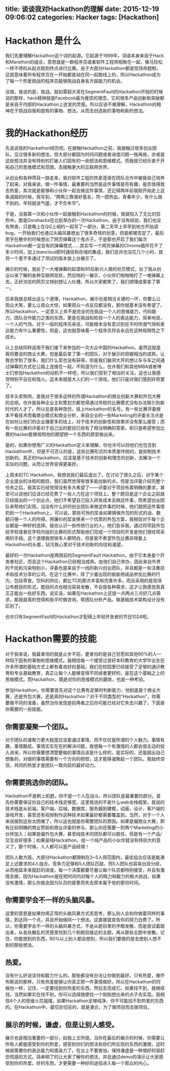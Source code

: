 title: 谈谈我对Hackathon的理解
date: 2015-12-19 09:06:02
categories: Hacker
tags: [Hackathon]
---


# Hackathon 是什么
我们先要理解Hackathon这个词的起源。它起源于1999年，词语本身来自于Hack和Marathon的组合，意思就是一群程序员或者软件工程师相聚在一起，像马拉松一样不停的从起点跑到终点进行比赛。由于大部分Hackathon都是现场命题制，这就意味着所有程序员在一开始都是站在同一起跑线上的，所以Hackathon成为了每一个热爱挑战的程序员能够挑战自身各方面能力的机会。

没错。我说的是，挑战。就如覃超大哥在SegmentFault的Hackathon开始的时候说的那样，hack精神就是Facebook最为推崇的理念，它的很多产品创新和突破都是来自于内部的Hackathon上迸发的灵感。所以应该不难理解，Hackathon的精神在于挑战自我和固有的事物、想法，从而去创造新的事物和新的想法。

# 我的Hackathon经历
先说说我的Hackathon经历吧。在接触Hackathon之前，我接触过很多创业团队，见过很多新的想法，但大部分都因为时间问题或者进度问题一拖再拖，亦或是这些想法并没有特别的打破人们固有的一些想法和思维模式。而我就已经乐衷于开拓自己的思维模式和范围，去接触更大的互联网世界。

从创业和各种项目一路走来，我对软件工程的热爱逐渐在团队合作中被我自己培养了起来。对我来说，做一件事情，最重要的当然是这件事情是否有趣，是否值得我去热爱，其次就是能够和小伙伴一起去做这件事情，还记得两年前我刚开始走上这条道路的时候，我写到，“携两三靠谱好基友，凭一腔热血，青春年少，有什么做不到的。年轻就该气盛，才不负年华”。

于是，当我第一次和小伙伴一起接触到Hackathon的时候，我就陷入了无比的狂热中。那是Dorahacks在北航举办的一次Hackathon，由于没有经验，我们也没有熬夜，只是晚上在QQ上相约一起写了一部分，第二天早上早早到地方开始调bug。一开始我们也通过头脑风暴想出了很多奇怪的创意，但是都被否定了，最后思宇在散步的时候想出了网页弹幕这个鬼点子。于是那也开启了我们每次Hackathon都一定会有的弹幕模式……其实写一个网页弹幕的Chrome插件花不了多少时间，加上leancloud即时通信和存储的集成，我们总共也没花几个小时，就将一个差不多通过了测试的版本放上台展示了。

展示的时候，我扯了一大堆弹幕的起源和95后新兴人类的社交模式，扯了我从创业以来了解的各种互联网现状，然后啪的一展示，小伙伴们啪啪啪打了一堆弹幕上去，正好浏览的网页又特别想让人吐槽，所以大家都笑了，我们顺理成章拿了第一。

后来我就总结出这么个道理，Hackathon，展示也是相当关键的一环，你要么让观众大笑，要么让观众大惊，如果观众一点反应都没有，那你就基本没有希望了。所以Hackathon，一定意义上并不是完全的在挑战一个人的思维能力，代码能力，团队合作能力之类的东西，更是在挑战和检验一个人的表达能力，简单地说，一个人的气场。对于一般的程序员来说，可能根本没有意识到在平时所谓气场和表达能力有什么重要性，但是，这也就意味着一个程序员将会永远在这种局限性之下成长。

以上总结同样适用于我们接下来参加的一次大众中国的Hackathon。虽然这就是我将要说的商业大赛，但是最后拿了第一的团队，对于展示的把握相当的成熟，让我也学到了很多。我们什么奖也没有获得，但是我们脑洞大开的想让车与车之间通过弹幕的方式在公路上连接在一起。不知道为什么，也许我们和其他MBA或者博士们参加Hackathon的动机不一样吧，所以我们受到了相当的关注，这也让我感觉特别不自在和恼火。这本来就是大人们的一个游戏，他们只是对我们感到好奇罢了。

挂羊头卖狗肉，是我对于很多这样的所谓Hackathon的商业创新大赛和外包大赛的总结。也许是各种企业主和策划方都觉得通过传统的比赛模式没有办法吸引到新时代的人才了，所以总是各种效仿，挂上Hackathon的名号。有一些比赛评委根本不看技术而看商业模式和商业分析，来自企业的一些Marketing的评委关注点是在如何让他们的企业赚更多的钱上，对于技术的创新性和效果并没有那么接受；而有一些比赛的评委对于自己出的题目已经有了相当明确的答案，却只是希望参加比赛的hacker能够按照他的期望把一个东西的原型做出来。

是的，如果你想用广义的Hackathon定义来理解，你也许可以将他们也包含到Hackathon中，但是不可否认的是，这些比赛形式的本质是传统的，是抑制技术创新的。真正的Hackathon，应该是基于技术的创新和理念的创新，去解决一个实际的问题，从而让世界变得更美好。

上周末的TC Hackathon，我想说我们最后退出了。在讨论了很久之后，对于某个企业提出的冰柜的题目，我们虽然觉得有很多能创新的点，但是当评委介绍完整个任务之后，我其实已经觉得没有多大希望了——评委对于项目有着明确的要求，甚至可以说他们应该已经花费了一些人力在这个项目上。整个题目是这个企业之前就已经提出的一个创业点，他们不希望自己投入研发成本去做这件事，而希望创业团队来帮他们实现。当没有什么好的创业团队来做这件事的时候，他们就把这件事情扔到一个Hackathon上，可以说，那些可怜的奖金如果换做外包的形式的话，数额只够一个人的所得。用廉价的奖金换来一个优质的外包方案，我相信对于每个企业都是一种好的选择。我也认识一些传统行业的人，他们告诉我，通过将项目外包给学校或者在学校内组织比赛的形式帮助他们完成一个项目的开发是他们很经常采用的手段。这个道理我想很多人都明白，但是我不希望外包比赛非得套上Hackathon的头套，玷污我心里对于技术创新的向往和渴望。

最好的一次Hackathon是两周前的SegmentFault Hackathon。由于它本身是个开发者社区，而且这个Hackathon已经相当成熟，由他们自己举办，因此来自外界的干扰和污染特别小，评委也是来自于一线的新兴创业团队，并且都是一些注重技术和技术分享的公司。在这个比赛中，除了少量出现的偷偷用成品参加比赛的行为，包括零食，饮料的供应，都比TC的那次丰富和完善许多。而且采用的是现场公布题目的形式，题目的点也相当容易发散，不会提各种需求，这才让我感觉真真正正能出一些好东西。说实话，如果在Hackathon上还提一点两点三点好几点需求，那我就真的觉得和我平时做咨询，帮团队分析产品，做基础技术架构设计没有区别了。

也许只有SegmentFault的Hackathon才配得上年轻开发者的节日1024吧。

# Hackathon需要的技能
对于我来说，我最害怕的就是止步不前，更害怕的是自己甘愿和其他90%的人一样陷于固有的事物和思维模式。我相信每一个接受过良好本科教育的大学毕业生在许多所谓的基础方式上都有着良好的基础，我们在校园里已经接受了足够的通识教育和专业基础教育，真正让每个人能够变得不同或者更好的，是在这个基础之上的思维模式。而Hackathon，既是对你的思维模式的磨炼，也是一种考验。

参加Hackathon，你需要首先对这个比赛有足够的判断能力，他到底是个商业大赛，还是外包大赛，还是真的Hackathon？对于不同类型的“Hackathon”，你需要做不同的准备，虽然当你发现是前两者之后你可能已经对它失去兴趣了。下面是你需要的一些技能。

## 你需要凝聚一个团队。

对于团队的凝聚力更大程度应该是通过事情，而不仅仅是所谓的个人魅力。事情有趣，事情酷炫，事情实实在在的解决问题，我想每一个有激情的人都会很主动的投入进来。所以你需要想清楚要做的事情应该是什么样的，是实际的，还是超出自己想象的，对做的事情需要有一个方向的把控，这才能够凝聚起一个团队。我始终坚信，共同的热爱才是团队一致向前的最好动力。

## 你需要挑选你的团队。

Hackathon不是刷上机题，你不是一个人在战斗。所以团队是最重要的部分。首先你需要保证你自己的技术栈足够宽，这里我说的不是什么web全栈框架，我说的技术栈是从前端，客户端，后端，数据库，服务器到建模，动画，设计，客户端的游戏开发，甚至还有视频制作这种技术如果最好都需要覆盖到。当然，对于一个人来说做到这些太困难了，所以这也就是你需要团队的原因。如果是偏商业大赛，即有比较明确的商业赞助和商业评委的参与，那么你还需要一到两个Marketing的小伙伴加入；如果是偏外包大赛，甚至纯技术的团队都可以胜任，但是有一个产品/交互会好很多；如果是纯Hackathon，组一个纯产品的小伙伴就没有特别大的意义了，那个时候，人人都可以是产品经理！

团队人数方面，大部分Hackathon都限制在3~5人得范围内，最佳组合应该是能满足上述要求的4人组合。竞争力足够和5人团队匹敌，而5人团队也容易出现分歧，从而拖延本来就赶的进度。每一个决策都要尽量让每个队员都特别接受，并且有激情去做，因为Hackathon是在短时间内对每个人的精力和毅力的极大挑战，如果没有激情，那么你就会因为队员的疲惫而失去原本属于他的那份时间。

## 你需要学会不一样的头脑风暴。

这里的意思是如果你用正常的头脑风暴方式去思考，那么别人会和你做着同样的事情，到达同一个点，并且开始做同一个想法。这直接就宣告你的努力白费了。所以，你需要学会不一样的头脑风暴方式，不是从题目里的字眼发散，而是尝试着跳出来，从各处散乱的灵感里找到几个和题目接近的主题，再从那些主题中发散。记住，你能想到的东西，90%以上别人都会想到，所以我们要做的是去想别人想不到的那些想法。

## 热爱。

没有什么好说坚持和毅力什么的。那些都没有办法让你做到最好。只有热爱，像乔布斯说的那样，只有热爱能够让你真正把一件事情做好。所以在Hackathon的时候也一样，记住，一定要找到你热爱的东西，然后去完成它。如果找不到，就继续找，当然如果实在找不到，你可以选择随便找一个刚刚想出来的点子去实现。我相信4个人的思维火花碰撞，如果Hackathon足够纯净，你不可能找不到热爱的东西的。在Hackathon中，最切忌切忌的，就是凑合，为了做项目而去做项目。

## 展示的时候，谦虚，但是让别人感受。

展示也是相当重要的一部分，如我上文所提。当你在最后的展示的时候，你需要让所有人都能感受到你的热爱，感受到你们的想法和你们所实现的东西的激情，这时候就需要你的表达能力和感染力了。在台上不要害怕，保持谦虚是一种很好的驱赶恐慌感的方式。简单明了的让大家了解你的想法，并且通过demo的演示让大家感受到你的热爱。好的东西，才更需要一种好的途径进入每一个观众的内心。